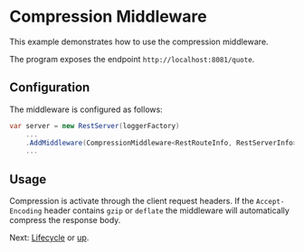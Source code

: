 # Compression Middleware

This example demonstrates how to use the compression middleware.

The program exposes the endpoint `http://localhost:8081/quote`.

## Configuration

The middleware is configured as follows:

```csharp
var server = new RestServer(loggerFactory)
    ...
    .AddMiddleware(CompressionMiddleware<RestRouteInfo, RestServerInfo>.Create())
    ...
```

## Usage

Compression is activate through the client request headers. If the
`Accept-Encoding` header contains `gzip` or `deflate` the middleware will
automatically compress the response body.

Next: [Lifecycle](../../Lifecycle/) or [up](..).
